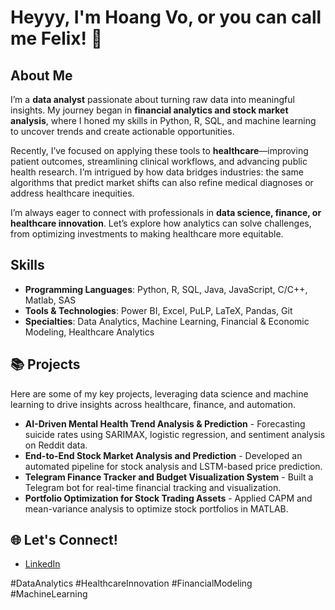 # Heyyy, I'm Hoang Vo, or you can call me Felix! 👋

## About Me
I’m a **data analyst** passionate about turning raw data into meaningful insights. My journey began in **financial analytics and stock market analysis**, where I honed my skills in Python, R, SQL, and machine learning to uncover trends and create actionable opportunities.

Recently, I’ve focused on applying these tools to **healthcare**—improving patient outcomes, streamlining clinical workflows, and advancing public health research. I’m intrigued by how data bridges industries: the same algorithms that predict market shifts can also refine medical diagnoses or address healthcare inequities.

I’m always eager to connect with professionals in **data science, finance, or healthcare innovation**. Let’s explore how analytics can solve challenges, from optimizing investments to making healthcare more equitable.

## Skills
- **Programming Languages**: Python, R, SQL, Java, JavaScript, C/C++, Matlab, SAS
- **Tools & Technologies**: Power BI, Excel, PuLP, LaTeX, Pandas, Git
- **Specialties**: Data Analytics, Machine Learning, Financial & Economic Modeling, Healthcare Analytics

## 📚 Projects
Here are some of my key projects, leveraging data science and machine learning to drive insights across healthcare, finance, and automation.
- **AI-Driven Mental Health Trend Analysis & Prediction** - Forecasting suicide rates using SARIMAX, logistic regression, and sentiment analysis on Reddit data.
- **End-to-End Stock Market Analysis and Prediction** - Developed an automated pipeline for stock analysis and LSTM-based price prediction.
- **Telegram Finance Tracker and Budget Visualization System** - Built a Telegram bot for real-time financial tracking and visualization.
- **Portfolio Optimization for Stock Trading Assets** - Applied CAPM and mean-variance analysis to optimize stock portfolios in MATLAB.

## 🌐 Let's Connect!
- [LinkedIn](https://www.linkedin.com/in/felixvo7/)

#DataAnalytics #HealthcareInnovation #FinancialModeling #MachineLearning

